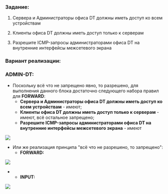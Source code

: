 ### Задание:

1. Сервера и Администраторы офиса DT должны иметь доступ ко всем устройствам

2. Клиенты офиса DT должны иметь доступ только к серверам

3. Разрешите ICMP-запросы администраторами офиса DT на внутренние интерфейсы межсетевого экрана

### Вариант реализации:

### ADMIN-DT:

- Поскольку всё что не запрещено явно, то разрешено, для выполнения данного блока достаточно следующего набора правил для **FORWARD**:
    - **Сервера и Администраторы офиса DT должны иметь доступ ко всем устройствам** - имеют;
    - **Клиенты офиса DT должны иметь доступ только к серверам** - имеют, всё остальное запрещено;
    - **Разрешите ICMP-запросы администраторами офиса DT на внутренние интерфейсы межсетевого экрана** - имеют

![](https://sysahelper.ru/pluginfile.php/838/mod_page/content/2/image.png)

- Или же реализация принципа "всё что не разрешено, то запрещено":
    - **FORWARD:**

![](https://sysahelper.ru/pluginfile.php/838/mod_page/content/2/image%20%281%29.png)

- - **INPUT:**

![](https://sysahelper.ru/pluginfile.php/838/mod_page/content/2/image%20%282%29.png)